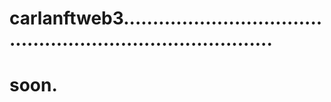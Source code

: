 # carlanftweb3...............................................................................
# soon.
